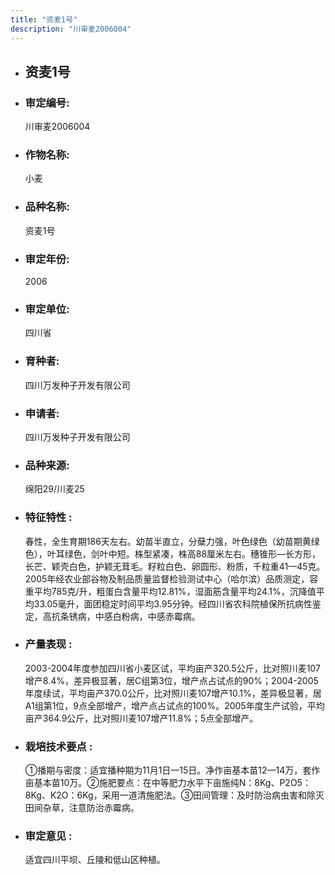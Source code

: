 ```yaml
---
title: "资麦1号"
description: "川审麦2006004"
---
```

* ## 资麦1号
* ###  审定编号:  
   川审麦2006004

*  ### 作物名称:  
   小麦

*   ###  品种名称: 
    资麦1号

*   ### 审定年份: 
    2006

*   ### 审定单位:  
    四川省

*   ### 育种者:  
    四川万发种子开发有限公司

*   ### 申请者:  
    四川万发种子开发有限公司

*   ### 品种来源:  
    绵阳29/川麦25

*   ### 特征特性 : 
    春性，全生育期186天左右。幼苗半直立，分蘖力强，叶色绿色（幼苗期黄绿色），叶耳绿色，剑叶中短。株型紧凑，株高88厘米左右。穗锥形—长方形，长芒、颖壳白色，护颖无茸毛。籽粒白色、卵圆形、粉质，千粒重41—45克。2005年经农业部谷物及制品质量监督检验测试中心（哈尔滨）品质测定，容重平均785克/升，粗蛋白含量平均12.81%，湿面筋含量平均24.1%，沉降值平均33.05毫升，面团稳定时间平均3.95分钟。经四川省农科院植保所抗病性鉴定，高抗条锈病，中感白粉病，中感赤霉病。

*   ### 产量表现 : 
    2003-2004年度参加四川省小麦区试，平均亩产320.5公斤，比对照川麦107增产8.4%，差异极显著，居C组第3位，增产点占试点的90%；2004-2005年度续试，平均亩产370.0公斤，比对照川麦107增产10.1%，差异极显著，居A1组第1位，9点全部增产，增产点占试点的100%。2005年度生产试验，平均亩产364.9公斤，比对照川麦107增产11.8%；5点全部增产。

*   ### 栽培技术要点 : 
    ①播期与密度：适宜播种期为11月1日—15日。净作亩基本苗12—14万，套作亩基本苗10万。②施肥要点：在中等肥力水平下亩施纯N：8Kg、P2O5：8Kg、K2O：6Kg，采用一道清施肥法。③田间管理：及时防治病虫害和除灭田间杂草，注意防治赤霉病。

*   ### 审定意见 : 
    适宜四川平坝、丘陵和低山区种植。
